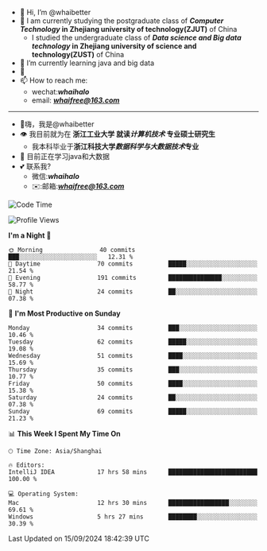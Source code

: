 - 👋 Hi, I’m @whaibetter
- 👀 I am currently studying the postgraduate class of ***Computer Technology* in Zhejiang university of technology(ZJUT)** of China
  -  I studied the undergraduate class of ***Data science and Big data technology* in Zhejiang university of science and technology(ZUST)** of China
- 🌱 I’m currently learning java and big data
- 💞️ 
- 📫 How to reach me: 
  - wechat:***whaihalo***
  - email: ***whaifree@163.com***
 ------------------------
- 👋嗨，我是@whaibetter
- 👁 我目前就为在 **浙江工业大学 就读*计算机技术* 专业硕士研究生**
  - 我本科毕业于**浙江科技大学*数据科学与大数据技术*专业**
- 🌴 目前正在学习java和大数据
- 💕 联系我?
  - 微信:***whaihalo***
  - ✉️:邮箱:***whaifree@163.com***

<!--START_SECTION:waka-->
![Code Time](http://img.shields.io/badge/Code%20Time-451%20hrs%2033%20mins-blue)

![Profile Views](http://img.shields.io/badge/Profile%20Views-7-blue)

**I'm a Night 🦉** 

```text
🌞 Morning                40 commits          ███░░░░░░░░░░░░░░░░░░░░░░   12.31 % 
🌆 Daytime                70 commits          █████░░░░░░░░░░░░░░░░░░░░   21.54 % 
🌃 Evening                191 commits         ███████████████░░░░░░░░░░   58.77 % 
🌙 Night                  24 commits          ██░░░░░░░░░░░░░░░░░░░░░░░   07.38 % 
```
📅 **I'm Most Productive on Sunday** 

```text
Monday                   34 commits          ███░░░░░░░░░░░░░░░░░░░░░░   10.46 % 
Tuesday                  62 commits          █████░░░░░░░░░░░░░░░░░░░░   19.08 % 
Wednesday                51 commits          ████░░░░░░░░░░░░░░░░░░░░░   15.69 % 
Thursday                 35 commits          ███░░░░░░░░░░░░░░░░░░░░░░   10.77 % 
Friday                   50 commits          ████░░░░░░░░░░░░░░░░░░░░░   15.38 % 
Saturday                 24 commits          ██░░░░░░░░░░░░░░░░░░░░░░░   07.38 % 
Sunday                   69 commits          █████░░░░░░░░░░░░░░░░░░░░   21.23 % 
```


📊 **This Week I Spent My Time On** 

```text
🕑︎ Time Zone: Asia/Shanghai

🔥 Editors: 
IntelliJ IDEA            17 hrs 58 mins      █████████████████████████   100.00 % 

💻 Operating System: 
Mac                      12 hrs 30 mins      █████████████████░░░░░░░░   69.61 % 
Windows                  5 hrs 27 mins       ████████░░░░░░░░░░░░░░░░░   30.39 % 
```


 Last Updated on 15/09/2024 18:42:39 UTC
<!--END_SECTION:waka-->

